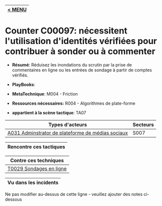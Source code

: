 |[< MENU](../README.md)|
|---|
# Counter C00097: nécessitent l'utilisation d'identités vérifiées pour contribuer à sonder ou à commenter

* **Résumé**: Réduisez les inondations du scrutin par la prise de commentaires en ligne ou les entrées de sondage à partir de comptes vérifiés.

* **PlayBooks**:

* **MetaTechnique**: M004 - Friction

* **Ressources nécessaires:** R004 - Algorithmes de plate-forme

* **appartient à la scène tactique**: TA07


|Types d'acteurs |Secteurs |
|----------- |------- |
|[A031 Adminstrator de plateforme de médias sociaux](../../generated_pages/actortypes/A031.md) |S007 |



|Rencontre ces tactiques |
|---------------------- |



|Contre ces techniques |
|------------------------- |
|[T0029 Sondages en ligne](../../generated_pages/techniques/T0029.md) |



|Vu dans les incidents |
|----------------- |


Ne pas modifier au-dessus de cette ligne - veuillez ajouter des notes ci-dessous